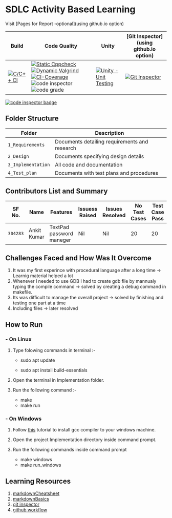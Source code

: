 # SDLC Activity Based Learning

Visit [Pages for Report -optional](using github.io option)

| Build                                                                                                                                                                                     | Code Quality                                                                                                                                                                                                                                                                                                                                                                                                                                                                                                                                                                                                                                                                                                                                                                                 | Unity                                                                                                                                                                                                 | [Git Inspector](using github.io option)                                                                                                                                                                      |
| ----------------------------------------------------------------------------------------------------------------------------------------------------------------------------------------- | -------------------------------------------------------------------------------------------------------------------------------------------------------------------------------------------------------------------------------------------------------------------------------------------------------------------------------------------------------------------------------------------------------------------------------------------------------------------------------------------------------------------------------------------------------------------------------------------------------------------------------------------------------------------------------------------------------------------------------------------------------------------------------------------- | ----------------------------------------------------------------------------------------------------------------------------------------------------------------------------------------------------- | ------------------------------------------------------------------------------------------------------------------------------------------------------------------------------------------------------------ |
| [![C/C++ CI](https://github.com/AnkitDhiman2/TextPad_miniProject/actions/workflows/c-cpp.yml/badge.svg)](https://github.com/AnkitDhiman2/TextPad_miniProject/actions/workflows/c-cpp.yml) | [![Static Cppcheck](https://github.com/AnkitDhiman2/TextPad_miniProject/actions/workflows/cppcheck.yml/badge.svg)](https://github.com/AnkitDhiman2/TextPad_miniProject/actions/workflows/cppcheck.yml) [![Dynamic Valgrind](https://github.com/AnkitDhiman2/TextPad_miniProject/actions/workflows/CodeQuality_Dynamic.yml/badge.svg)](https://github.com/AnkitDhiman2/TextPad_miniProject/actions/workflows/CodeQuality_Dynamic.yml) [![CI-Coverage](https://github.com/AnkitDhiman2/TextPad_miniProject/actions/workflows/gcov.yml/badge.svg?branch=main)](https://github.com/AnkitDhiman2/TextPad_miniProject/actions/workflows/gcov.yml) ![code inspector](https://www.code-inspector.com/project/25102/score/svg) ![code grade](https://www.code-inspector.com/project/25102/status/svg) | [![Unity - Unit Testing](https://github.com/AnkitDhiman2/TextPad_miniProject/actions/workflows/unity.yml/badge.svg)](https://github.com/AnkitDhiman2/TextPad_miniProject/actions/workflows/unity.yml) | [![Git Inspector](https://github.com/AnkitDhiman2/TextPad_miniProject/actions/workflows/gitinspector.yml/badge.svg)](https://github.com/AnkitDhiman2/TextPad_miniProject/actions/workflows/gitinspector.yml) |

<a href="https://frontend.code-inspector.com/public/user/github/AnkitDhiman2">
   <img src="https://code-inspector.com/public/badge/user/github/AnkitDhiman2?style=dark" alt="code inspector badge" />
</a>

## Folder Structure

| Folder             | Description                                   |
| ------------------ | --------------------------------------------- |
| `1_Requirements`   | Documents detailing requirements and research |
| `2_Design`         | Documents specifying design details           |
| `3_Implementation` | All code and documentation                    |
| `4_Test_plan`      | Documents with test plans and procedures      |

## Contributors List and Summary

| SF No.   | Name        | Features                 | Issuess Raised | Issues Resolved | No Test Cases | Test Case Pass |
| -------- | ----------- | ------------------------ | -------------- | --------------- | ------------- | -------------- |
| `304283` | Ankit Kumar | TextPad password maneger | Nil            | Nil             | 20            | 20             |

## Challenges Faced and How Was It Overcome

1. It was my first experince with procedural language after a long time -> Learnig material helped a lot
2. Whenever I needed to use GDB I had to create gdb file by mannualy typing the compile command -> solved by creating a debug command in makefile.
3. Its was difficult to manage the overall project -> solved by finishing and testing one part at a time
4. Including files -> later resolved

## How to Run

### - On Linux

1. Type folowing commands in terminal :-

   - sudo apt update

   - sudo apt install build-essentials

2. Open the terminal in Implementation folder.
3. Run the following command :-

   - make
   - make run

### - On Windows

1. Follow [this](https://code.visualstudio.com/docs/languages/cpp) tutorial to install gcc compiler to your windows machine.

2. Open the project Implementation directory inside command prompt.
3. Run the following commands inside command prompt
   - make windows
   - make run_windows

## Learning Resources

1. [markdownCheatsheet](https://github.com/adam-p/markdown-here/wiki/Markdown-Cheatsheet)
2. [markdownBasics](https://guides.github.com/features/mastering-markdown/)
3. [git inspector](https://github.com/ejwa/gitinspector.git)
4. [github workflow](https://docs.github.com/en/actions/learn-github-action)
